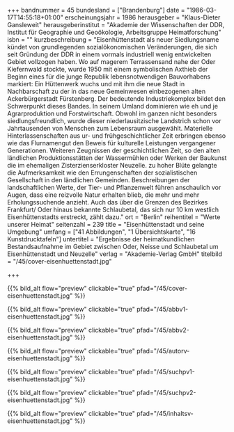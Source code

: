 +++
bandnummer = 45
bundesland = ["Brandenburg"]
date = "1986-03-17T14:55:18+01:00"
erscheinungsjahr = 1986
herausgeber = "Klaus-Dieter Gansleweit"
herausgeberinstitut = "Akademie der Wissenschaften der DDR, Institut für Geographie und Geoökologie, Arbeitsgruppe Heimatforschung"
isbn = ""
kurzbeschreibung = "Eisenhüttenstadt als neuer Siedlungsname kündet von grundlegenden sozialökonomischen Veränderungen, die sich seit Gründung der DDR in einem vormals industriell wenig entwickelten Gebiet vollzogen haben. Wo auf magerem Terrassensand nahe der Oder Kiefernwald stockte, wurde 1950 mit einem symbolischen Axthieb der Beginn eines für die junge Republik lebensnotwendigen Bauvorhabens markiert: Ein Hüttenwerk wuchs und mit ihm die neue Stadt in Nachbarschaft zu der in das neue Gemeinwesen einbezogenen alten Ackerbürgerstadt Fürstenberg. Der bedeutende Industriekomplex bildet den Schwerpunkt dieses Bandes. In seinem Umland dominieren wie eh und je Agrarproduktion und Forstwirtschaft. Obwohl im ganzen nicht besonders siedlungsfreundlich, wurde dieser niederlausitzische Landstrich schon vor Jahrtausenden von Menschen zum Lebensraum ausgewählt. Materielle Hinterlassenschaften aus ur- und frühgeschichtlicher Zeit erbringen ebenso wie das Flurnamengut den Beweis für kulturelle Leistungen vergangener Generationen. Weiteren Zeugnissen der geschichtlichen Zeit, so den alten ländlichen Produktionsstätten der Wassermühlen oder Werken der Baukunst die im ehemaligen Zisterzienserkloster Neuzelle. zu hoher Blüte gelangte die Aufmerksamkeit wie den Errungenschaften der sozialistischen Gesellschaft in den ländlichen Gemeinden. Beschreibungen der landschaftlichen Werte, der Tier- und Pflanzenwelt führen anschaulich vor Augen, dass eine reizvolle Natur erhalten blieb, die mehr und mehr Erholungssuchende anzieht. Auch das über die Grenzen des Bezirkes Frankfurt/ Oder hinaus bekannte Schlaubetal, das sich nur 10 km westlich Eisenhüttenstadts erstreckt, zählt dazu."
ort = "Berlin"
reihentitel = "Werte unserer Heimat"
seitenzahl = 239
title = "Eisenhüttenstadt und seine Umgebung"
umfang = ["41 Abbildungen", "1 Übersichtskarte", "16 Kunstdrucktafeln"]
untertitel = "Ergebnisse der heimatkundlichen Bestandsaufnahme im Gebiet zwischen Oder, Neisse und Schlaubetal um Eisenhüttenstadt und Neuzelle"
verlag = "Akademie-Verlag GmbH"
titelbild = "/45/cover-eisenhuettenstadt.jpg"

+++

{{% bild_alt flow="preview" clickable="true" pfad="/45/cover-eisenhuettenstadt.jpg"   %}}

{{% bild_alt flow="preview" clickable="true" pfad="/45/abbv1-eisenhuettenstadt.jpg"   %}}

{{% bild_alt flow="preview" clickable="true" pfad="/45/abbv2-eisenhuettenstadt.jpg"   %}}

{{% bild_alt flow="preview" clickable="true" pfad="/45/autorv-eisenhuettenstadt.jpg"   %}}

{{% bild_alt flow="preview" clickable="true" pfad="/45/suchpv1-eisenhuettenstadt.jpg"   %}}

{{% bild_alt flow="preview" clickable="true" pfad="/45/suchpv2-eisenhuettenstadt.jpg"   %}}

{{% bild_alt flow="preview" clickable="true" pfad="/45/inhaltsv-eisenhuettenstadt.jpg"   %}}
